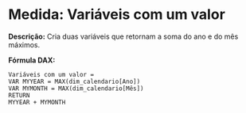 # Medida: Variáveis com um valor

**Descrição:** Cria duas variáveis que retornam a soma do ano e do mês máximos.

**Fórmula DAX:**
```DAX
Variáveis com um valor = 
VAR MYYEAR = MAX(dim_calendario[Ano])
VAR MYMONTH = MAX(dim_calendario[Mês])
RETURN
MYYEAR + MYMONTH
